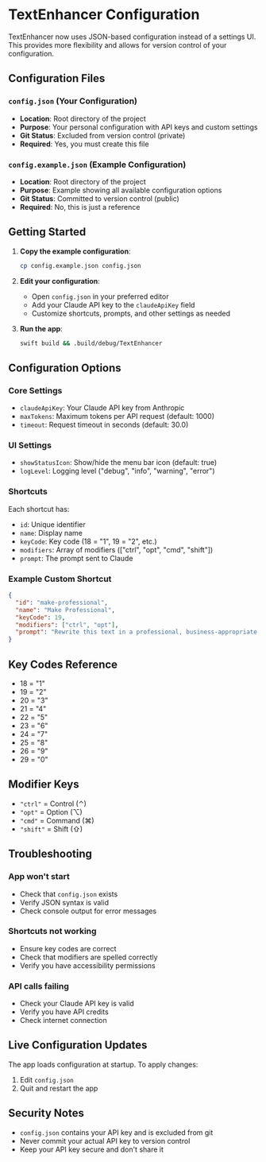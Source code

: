 # TextEnhancer Configuration

TextEnhancer now uses JSON-based configuration instead of a settings UI. This provides more flexibility and allows for version control of your configuration.

## Configuration Files

### `config.json` (Your Configuration)
- **Location**: Root directory of the project
- **Purpose**: Your personal configuration with API keys and custom settings
- **Git Status**: Excluded from version control (private)
- **Required**: Yes, you must create this file

### `config.example.json` (Example Configuration)
- **Location**: Root directory of the project  
- **Purpose**: Example showing all available configuration options
- **Git Status**: Committed to version control (public)
- **Required**: No, this is just a reference

## Getting Started

1. **Copy the example configuration**:
   ```bash
   cp config.example.json config.json
   ```

2. **Edit your configuration**:
   - Open `config.json` in your preferred editor
   - Add your Claude API key to the `claudeApiKey` field
   - Customize shortcuts, prompts, and other settings as needed

3. **Run the app**:
   ```bash
   swift build && .build/debug/TextEnhancer
   ```

## Configuration Options

### Core Settings
- `claudeApiKey`: Your Claude API key from Anthropic
- `maxTokens`: Maximum tokens per API request (default: 1000)
- `timeout`: Request timeout in seconds (default: 30.0)

### UI Settings
- `showStatusIcon`: Show/hide the menu bar icon (default: true)
- `logLevel`: Logging level ("debug", "info", "warning", "error")

### Shortcuts
Each shortcut has:
- `id`: Unique identifier
- `name`: Display name
- `keyCode`: Key code (18 = "1", 19 = "2", etc.)
- `modifiers`: Array of modifiers (["ctrl", "opt", "cmd", "shift"])
- `prompt`: The prompt sent to Claude

### Example Custom Shortcut
```json
{
  "id": "make-professional",
  "name": "Make Professional",
  "keyCode": 19,
  "modifiers": ["ctrl", "opt"],
  "prompt": "Rewrite this text in a professional, business-appropriate tone."
}
```

## Key Codes Reference
- 18 = "1"
- 19 = "2" 
- 20 = "3"
- 21 = "4"
- 22 = "5"
- 23 = "6"
- 24 = "7"
- 25 = "8"
- 26 = "9"
- 29 = "0"

## Modifier Keys
- `"ctrl"` = Control (⌃)
- `"opt"` = Option (⌥)
- `"cmd"` = Command (⌘)
- `"shift"` = Shift (⇧)

## Troubleshooting

### App won't start
- Check that `config.json` exists
- Verify JSON syntax is valid
- Check console output for error messages

### Shortcuts not working
- Ensure key codes are correct
- Check that modifiers are spelled correctly
- Verify you have accessibility permissions

### API calls failing
- Check your Claude API key is valid
- Verify you have API credits
- Check internet connection

## Live Configuration Updates

The app loads configuration at startup. To apply changes:
1. Edit `config.json`
2. Quit and restart the app

## Security Notes

- `config.json` contains your API key and is excluded from git
- Never commit your actual API key to version control
- Keep your API key secure and don't share it 
